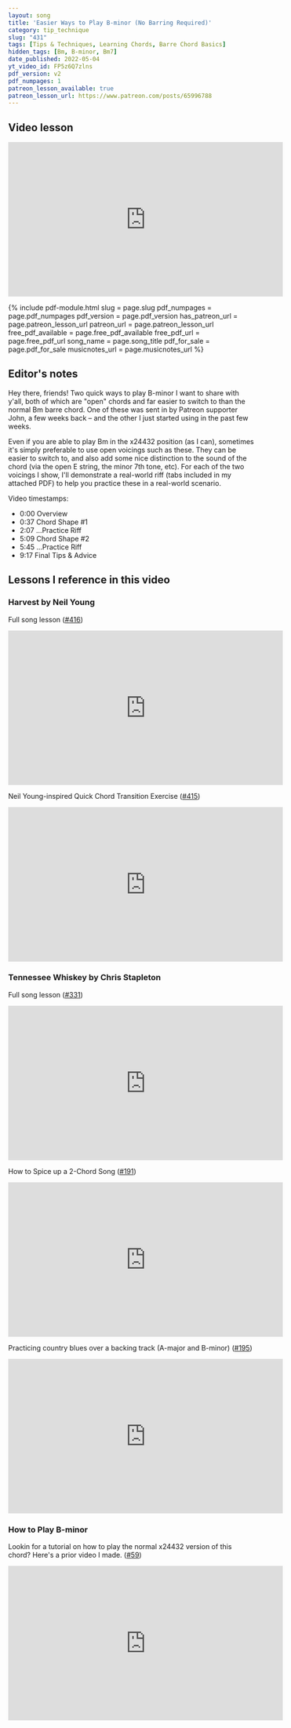 ```yaml
---
layout: song
title: 'Easier Ways to Play B-minor (No Barring Required)'
category: tip_technique
slug: "431"
tags: [Tips & Techniques, Learning Chords, Barre Chord Basics]
hidden_tags: [Bm, B-minor, Bm7]
date_published: 2022-05-04
yt_video_id: FP5z6Q7zlns
pdf_version: v2
pdf_numpages: 1
patreon_lesson_available: true
patreon_lesson_url: https://www.patreon.com/posts/65996788
---
```


<!-- https://youtu.be/FP5z6Q7zlns -->

## Video lesson

<iframe width="560" height="315" src="https://www.youtube.com/embed/{{page.yt_video_id}}" frameborder="0" allow="accelerometer; autoplay; encrypted-media; gyroscope; picture-in-picture" allowfullscreen></iframe>

{% include pdf-module.html slug = page.slug pdf_numpages = page.pdf_numpages pdf_version = page.pdf_version has_patreon_url = page.patreon_lesson_url patreon_url = page.patreon_lesson_url free_pdf_available = page.free_pdf_available free_pdf_url = page.free_pdf_url song_name = page.song_title pdf_for_sale = page.pdf_for_sale musicnotes_url = page.musicnotes_url %}

## Editor's notes

Hey there, friends! Two quick ways to play B-minor I want to share with y'all, both of which are "open" chords and far easier to switch to than the normal Bm barre chord. One of these was sent in by Patreon supporter John, a few weeks back – and the other I just started using in the past few weeks.

Even if you are able to play Bm in the x24432 position (as I can), sometimes it's simply preferable to use open voicings such as these. They can be easier to switch to, and also add some nice distinction to the sound of the chord (via the open E string, the minor 7th tone, etc). For each of the two voicings I show, I'll demonstrate a real-world riff (tabs included in my attached PDF) to help you practice these in a real-world scenario.

Video timestamps:

- 0:00 Overview
- 0:37 Chord Shape #1
- 2:07 ...Practice Riff
- 5:09 Chord Shape #2
- 5:45 ...Practice Riff
- 9:17 Final Tips & Advice

## Lessons I reference in this video

### Harvest by Neil Young

Full song lesson ([#416](/lessons/416/))

<iframe width="560" height="315" src="https://www.youtube.com/embed/dAXvbG5VxQU" frameborder="0" allow="accelerometer; encrypted-media; gyroscope; picture-in-picture" allowfullscreen></iframe>

Neil Young-inspired Quick Chord Transition Exercise ([#415](/lessons/415/))

<iframe width="560" height="315" src="https://www.youtube.com/embed/PtonIc0sHbo" frameborder="0" allow="accelerometer; encrypted-media; gyroscope; picture-in-picture" allowfullscreen></iframe>

### Tennessee Whiskey by Chris Stapleton

Full song lesson ([#331](/lessons/331/))

<iframe width="560" height="315" src="https://www.youtube.com/embed/DuCGgGYEvz4" frameborder="0" allow="accelerometer; encrypted-media; gyroscope; picture-in-picture" allowfullscreen></iframe>

How to Spice up a 2-Chord Song ([#191](/lessons/191/))

<iframe width="560" height="315" src="https://www.youtube.com/embed/psGJOvgZU-g" frameborder="0" allow="accelerometer; encrypted-media; gyroscope; picture-in-picture" allowfullscreen></iframe>

Practicing country blues over a backing track (A-major and B-minor) ([#195](/lessons/195/))

<iframe width="560" height="315" src="https://www.youtube.com/embed/zMI1W85oLRo" frameborder="0" allow="accelerometer; encrypted-media; gyroscope; picture-in-picture" allowfullscreen></iframe>

### How to Play B-minor

Lookin for a tutorial on how to play the normal x24432 version of this chord? Here's a prior video I made. ([#59](/lessons/59/))

<iframe width="560" height="315" src="https://www.youtube.com/embed/go9KU5MIv0c" frameborder="0" allow="accelerometer; encrypted-media; gyroscope; picture-in-picture" allowfullscreen></iframe>
